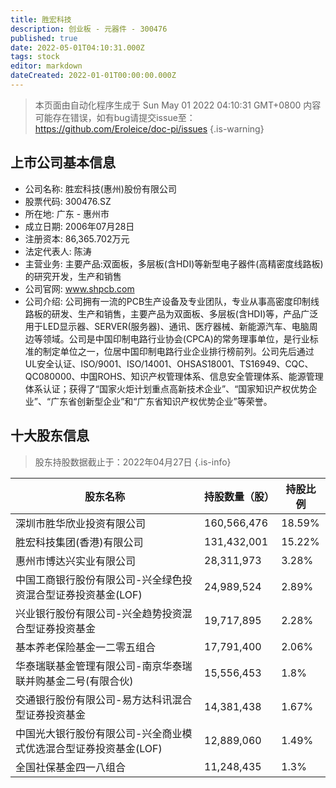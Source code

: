 ```yaml
---
title: 胜宏科技
description: 创业板 - 元器件 - 300476
published: true
date: 2022-05-01T04:10:31.000Z
tags: stock
editor: markdown
dateCreated: 2022-01-01T00:00:00.000Z
---
```


> 本页面由自动化程序生成于 Sun May 01 2022 04:10:31 GMT+0800
> 内容可能存在错误，如有bug请提交issue至：https://github.com/Eroleice/doc-pi/issues
{.is-warning}

## 上市公司基本信息
- 公司名称: 胜宏科技(惠州)股份有限公司
- 股票代码: 300476.SZ
- 所在地: 广东 - 惠州市
- 成立日期: 2006年07月28日
- 注册资本: 86,365.702万元
- 法定代表人: 陈涛
- 主营业务: 主要产品:双面板，多层板(含HDI)等新型电子器件(高精密度线路板)的研究开发，生产和销售
- 公司官网: www.shpcb.com
- 公司介绍: 公司拥有一流的PCB生产设备及专业团队，专业从事高密度印制线路板的研发、生产和销售，主要产品为双面板、多层板(含HDI)等，产品广泛用于LED显示器、SERVER(服务器)、通讯、医疗器械、新能源汽车、电脑周边等领域。公司是中国印制电路行业协会(CPCA)的常务理事单位，是行业标准的制定单位之一，位居中国印制电路行业企业排行榜前列。公司先后通过UL安全认证、ISO/9001、ISO/14001、OHSAS18001、TS16949、CQC、QC080000、中国ROHS、知识产权管理体系、信息安全管理体系、能源管理体系认证；获得了“国家火炬计划重点高新技术企业”、“国家知识产权优势企业”、“广东省创新型企业”和“广东省知识产权优势企业”等荣誉。


## 十大股东信息
> 股东持股数据截止于：2022年04月27日
{.is-info}

| 股东名称 | 持股数量（股） | 持股比例 |
| --- | --- | --- |
| 深圳市胜华欣业投资有限公司 | 160,566,476 | 18.59% |
| 胜宏科技集团(香港)有限公司 | 131,432,001 | 15.22% |
| 惠州市博达兴实业有限公司 | 28,311,973 | 3.28% |
| 中国工商银行股份有限公司-兴全绿色投资混合型证券投资基金(LOF) | 24,989,524 | 2.89% |
| 兴业银行股份有限公司-兴全趋势投资混合型证券投资基金 | 19,717,895 | 2.28% |
| 基本养老保险基金一二零五组合 | 17,791,400 | 2.06% |
| 华泰瑞联基金管理有限公司-南京华泰瑞联并购基金二号(有限合伙) | 15,556,453 | 1.8% |
| 交通银行股份有限公司-易方达科讯混合型证券投资基金 | 14,381,438 | 1.67% |
| 中国光大银行股份有限公司-兴全商业模式优选混合型证券投资基金(LOF) | 12,889,060 | 1.49% |
| 全国社保基金四一八组合 | 11,248,435 | 1.3% |




